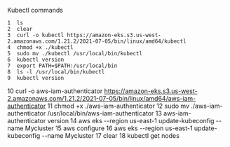 Kubectl commands

    1  ls
    2  clear
    3  curl -o kubectl https://amazon-eks.s3.us-west-2.amazonaws.com/1.21.2/2021-07-05/bin/linux/amd64/kubectl
    4  chmod +x ./kubectl
    5  sudo mv ./kubectl /usr/local/bin/kubectl
    6  kubectl version
    7  export PATH=$PATH:/usr/local/bin
    8  ls -l /usr/local/bin/kubectl
    9  kubectl version
   10  curl -o aws-iam-authenticator https://amazon-eks.s3.us-west-2.amazonaws.com/1.21.2/2021-07-05/bin/linux/amd64/aws-iam-authenticator
   11  chmod +x ./aws-iam-authenticator
   12  sudo mv ./aws-iam-authenticator /usr/local/bin/aws-iam-authenticator
   13  aws-iam-authenticator version
   14  aws eks --region us-east-1 update-kubeconfig --name Mycluster
   15  aws configure
   16  aws eks --region us-east-1 update-kubeconfig --name Mycluster
   17  clear
   18  kubectl get nodes
